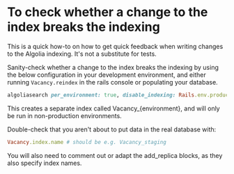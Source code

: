 # To check whether a change to the index breaks the indexing

This is a quick how-to on how to get quick feedback when writing changes to the Algolia indexing. It's not a substitute for tests.

Sanity-check whether a change to the index breaks the indexing by using the below configuration in your development environment, and either running `Vacancy.reindex` in the rails console or populating your database.

```ruby
algoliasearch per_environment: true, disable_indexing: Rails.env.production? do
```

This creates a separate index called Vacancy_{environment}, and will only
be run in non-production environments.

Double-check that you aren't about to put data in the real database with:

```ruby
Vacancy.index.name # should be e.g. Vacancy_staging
```

You will also need to comment out or adapt the add_replica blocks, as they also specify index names.
